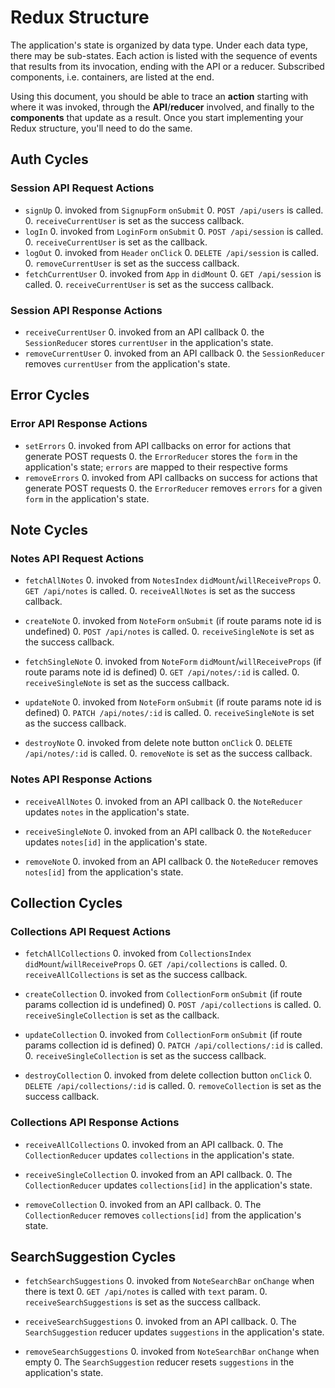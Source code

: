# Redux Structure

The application's state is organized by data type. Under each data type, there
may be sub-states. Each action is listed with the sequence of events that
results from its invocation, ending with the API or a reducer. Subscribed
components, i.e. containers, are listed at the end.

Using this document, you should be able to trace an **action** starting with
where it was invoked, through the **API**/**reducer** involved, and finally to
the **components** that update as a result. Once you start implementing your
Redux structure, you'll need to do the same.

## Auth Cycles

### Session API Request Actions

* `signUp`
  0. invoked from `SignupForm` `onSubmit`
  0. `POST /api/users` is called.
  0. `receiveCurrentUser` is set as the success callback.
* `logIn`
  0. invoked from `LoginForm` `onSubmit`
  0. `POST /api/session` is called.
  0. `receiveCurrentUser` is set as the callback.
* `logOut`
  0. invoked from `Header` `onClick`
  0. `DELETE /api/session` is called.
  0. `removeCurrentUser` is set as the success callback.
* `fetchCurrentUser`
  0. invoked from `App` in `didMount`
  0. `GET /api/session` is called.
  0. `receiveCurrentUser` is set as the success callback.

### Session API Response Actions

* `receiveCurrentUser`
  0. invoked from an API callback
  0. the `SessionReducer` stores `currentUser` in the application's state.
* `removeCurrentUser`
  0. invoked from an API callback
  0. the `SessionReducer` removes `currentUser` from the application's state.

## Error Cycles

### Error API Response Actions
* `setErrors`
  0. invoked from API callbacks on error for actions that generate POST requests
  0. the `ErrorReducer` stores the `form` in the application's state; `errors` are mapped to their respective forms
* `removeErrors`
  0. invoked from API callbacks on success for actions that generate POST requests
  0. the `ErrorReducer` removes `errors` for a given `form` in the application's state.

## Note Cycles

### Notes API Request Actions

* `fetchAllNotes`
  0. invoked from `NotesIndex` `didMount`/`willReceiveProps`
  0. `GET /api/notes` is called.
  0. `receiveAllNotes` is set as the success callback.

* `createNote`
  0. invoked from `NoteForm` `onSubmit` (if route params note id is undefined)
  0. `POST /api/notes` is called.
  0. `receiveSingleNote` is set as the success callback.

* `fetchSingleNote`
  0. invoked from `NoteForm` `didMount`/`willReceiveProps` (if route params note id is defined)
  0. `GET /api/notes/:id` is called.
  0. `receiveSingleNote` is set as the success callback.

* `updateNote`
  0. invoked from `NoteForm` `onSubmit` (if route params note id is defined)
  0. `PATCH /api/notes/:id` is called.
  0. `receiveSingleNote` is set as the success callback.

* `destroyNote`
  0. invoked from delete note button `onClick`
  0. `DELETE /api/notes/:id` is called.
  0. `removeNote` is set as the success callback.

### Notes API Response Actions

* `receiveAllNotes`
  0. invoked from an API callback
  0. the `NoteReducer` updates `notes` in the application's state.

* `receiveSingleNote`
  0. invoked from an API callback
  0. the `NoteReducer` updates `notes[id]` in the application's state.

* `removeNote`
  0. invoked from an API callback
  0. the `NoteReducer` removes `notes[id]` from the application's state.

## Collection Cycles

### Collections API Request Actions

* `fetchAllCollections`
  0. invoked from `CollectionsIndex` `didMount`/`willReceiveProps`
  0. `GET /api/collections` is called.
  0. `receiveAllCollections` is set as the success callback.

* `createCollection`
  0. invoked from `CollectionForm` `onSubmit` (if route params collection id is undefined)
  0. `POST /api/collections` is called.
  0. `receiveSingleCollection` is set as the callback.

* `updateCollection`
  0. invoked from `CollectionForm` `onSubmit` (if route params collection id is defined)
  0. `PATCH /api/collections/:id` is called.
  0. `receiveSingleCollection` is set as the success callback.

* `destroyCollection`
  0. invoked from delete collection button `onClick`
  0. `DELETE /api/collections/:id` is called.
  0. `removeCollection` is set as the success callback.

### Collections API Response Actions

* `receiveAllCollections`
  0. invoked from an API callback.
  0. The `CollectionReducer` updates `collections` in the application's state.

* `receiveSingleCollection`
  0. invoked from an API callback.
  0. The `CollectionReducer` updates `collections[id]` in the application's state.

* `removeCollection`
  0. invoked from an API callback.
  0. The `CollectionReducer` removes `collections[id]` from the application's state.

## SearchSuggestion Cycles

* `fetchSearchSuggestions`
  0. invoked from `NoteSearchBar` `onChange` when there is text
  0. `GET /api/notes` is called with `text` param.
  0. `receiveSearchSuggestions` is set as the success callback.

* `receiveSearchSuggestions`
  0. invoked from an API callback.
  0. The `SearchSuggestion` reducer updates `suggestions` in the application's state.

* `removeSearchSuggestions`
  0. invoked from `NoteSearchBar` `onChange` when empty
  0. The `SearchSuggestion` reducer resets `suggestions` in the application's state.
